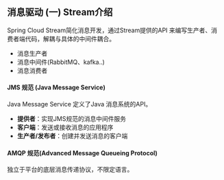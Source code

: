 ## 消息驱动 (一) Stream介绍

Spring Cloud Stream简化消息开发，通过Stream提供的API 来编写生产者、消费者端代码，解耦与具体的中间件耦合。

* 消息生产者
* 消息中间件(RabbitMQ、kafka..)
* 消息消费者



#### JMS 规范 (Java Message Service)

Java Message Service 定义了Java 消息系统的API。

* **提供者**：实现JMS规范的消息中间件服务
* **客户端**：发送或接收消息的应用程序
* **生产者/发布者**：创建并发送消息的客户端

#### AMQP 规范(Advanced Message Queueing Protocol)

独立于平台的底层消息传递协议，不限定语言。